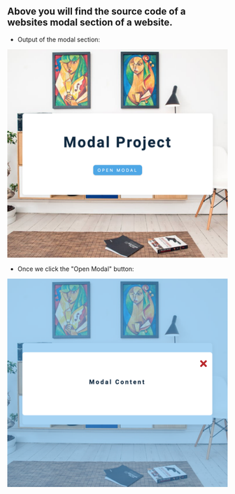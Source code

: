 ## Above you will find the source code of a websites modal section of a website.

- Output of the modal section:

![output](./output.png)

- Once we click the "Open Modal" button:

![output](./output2.png)

